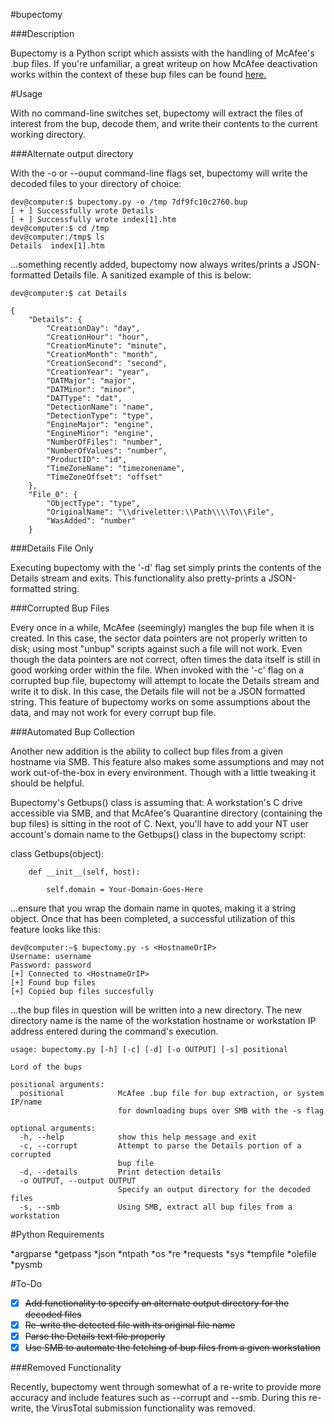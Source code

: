 #bupectomy

###Description

Bupectomy is a Python script which assists with the handling of McAfee's .bup files. If you're unfamiliar, a great writeup on how McAfee deactivation works within the context of these bup files can be found [here.](http://blog.opensecurityresearch.com/2012/07/unbup-mcafee-bup-extractor-for-linux.html)

#Usage

With no command-line switches set, bupectomy will extract the files of interest from the bup, decode them, and write their contents to the current working directory.

###Alternate output directory

With the -o or --ouput command-line flags set, bupectomy will write the decoded files to your directory of choice:

```
dev@computer:$ bupectomy.py -o /tmp 7df9fc10c2760.bup
[ + ] Successfully wrote Details
[ + ] Successfully wrote index[1].htm
dev@computer:$ cd /tmp
dev@computer:/tmp$ ls
Details  index[1].htm
```

...something recently added, bupectomy now always writes/prints a JSON-formatted Details file. A sanitized example of this is below:

```
dev@computer:$ cat Details

{
    "Details": {
        "CreationDay": "day", 
        "CreationHour": "hour", 
        "CreationMinute": "minute", 
        "CreationMonth": "month", 
        "CreationSecond": "second", 
        "CreationYear": "year", 
        "DATMajor": "major", 
        "DATMinor": "minor", 
        "DATType": "dat", 
        "DetectionName": "name", 
        "DetectionType": "type", 
        "EngineMajor": "engine", 
        "EngineMinor": "engine", 
        "NumberOfFiles": "number", 
        "NumberOfValues": "number", 
        "ProductID": "id", 
        "TimeZoneName": "timezonename", 
        "TimeZoneOffset": "offset"
    }, 
    "File_0": {
        "ObjectType": "type", 
        "OriginalName": "\\driveletter:\\Path\\\\To\\File", 
        "WasAdded": "number"
    }

```

###Details File Only

Executing bupectomy with the '-d' flag set simply prints the contents of the Details stream and exits. This functionality also pretty-prints a JSON-formatted string.

###Corrupted Bup Files

Every once in a while, McAfee (seemingly) mangles the bup file when it is created. In this case, the sector data pointers are not properly written to disk; using most "unbup" scripts against such a file will not work. Even though the data pointers are not correct, often times the data itself is still in good working order within the file. When invoked with the '-c' flag on a corrupted bup file, bupectomy will attempt to locate the Details stream and write it to disk. In this case, the Details file will not be a JSON formatted string. This feature of bupectomy works on some assumptions about the data, and may not work for every corrupt bup file. 

###Automated Bup Collection

Another new addition is the ability to collect bup files from a given hostname via SMB. This feature also makes some assumptions and may not work out-of-the-box in every environment. Though with a little tweaking it should be helpful.

Bupectomy's Getbups() class is assuming that: A workstation's C drive accessible via SMB, and that McAfee's Quarantine directory (containing the bup files) is sitting in the root of C. Next, you'll have to add your NT user account's domain name to the Getbups() class in the bupectomy script:

 class Getbups(object):

        def __init__(self, host):

            self.domain = Your-Domain-Goes-Here

...ensure that you wrap the domain name in quotes, making it a string object. Once that has been completed, a successful utilization of this feature looks like this:

```
dev@computer:~$ bupectomy.py -s <HostnameOrIP>
Username: username
Password: password
[+] Connected to <HostnameOrIP>
[+] Found bup files
[+] Copied bup files succesfully

```
...the bup files in question will be written into a new directory. The new directory name is the name of the workstation hostname or workstation IP address entered during the command's execution.


```
usage: bupectomy.py [-h] [-c] [-d] [-o OUTPUT] [-s] positional

Lord of the bups

positional arguments:
  positional            McAfee .bup file for bup extraction, or system IP/name
                        for downloading bups over SMB with the -s flag

optional arguments:
  -h, --help            show this help message and exit
  -c, --corrupt         Attempt to parse the Details portion of a corrupted
                        bup file
  -d, --details         Print detection details
  -o OUTPUT, --output OUTPUT
                        Specify an output directory for the decoded files
  -s, --smb             Using SMB, extract all bup files from a workstation

```

#Python Requirements

*argparse
*getpass
*json
*ntpath
*os
*re
*requests
*sys
*tempfile
*olefile
*pysmb

#To-Do

- [x] ~~Add functionality to specify an alternate output directory for the decoded files~~
- [x] ~~Re-write the detected file with its original file name~~
- [x] ~~Parse the Details text file properly~~
- [x] ~~Use SMB to automate the fetching of bup files from a given workstation~~

###Removed Functionality

Recently, bupectomy went through somewhat of a re-write to provide more accuracy and include features such as --corrupt and --smb. During this re-write, the VirusTotal submission functionality was removed.
